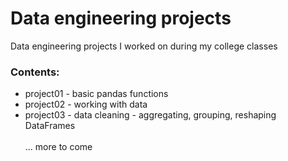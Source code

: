 # Data engineering projects

Data engineering projects I worked on during my college classes  

### Contents:
- project01 - basic pandas functions
- project02 - working with data  
- project03 - data cleaning - aggregating, grouping, reshaping DataFrames  
\
... more to come

